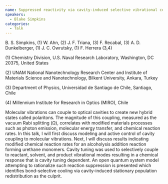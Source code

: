 ```yaml
---
name: Suppressed reactivity via cavity-induced selective vibrational cooling
speakers:
  - Blake Simpkins
categories:
  - Talk
---
```


B. S. Simpkins, (1) W. Ahn, (2) J. F. Triana, (3) F. Recabal, (3) A. D. Dunkelberger, (1) J. C. Owrutsky, (1) F. Herrera (3,4)

(1) Chemistry Division, U.S. Naval Research Laboratory, Washington, DC 20375, United States 

(2) UNAM National Nanotechnology Research Center and Institute of Materials Science and Nanotechnology, Bilkent University, Ankara, Turkey 

(3) Department of Physics, Universidad de Santiago de Chile, Santiago, Chile

(4) Millennium Institute for Research in Optics (MIRO), Chile

Molecular vibrations can couple to optical cavities to create new hybrid states called polaritons.  The magnitude of this coupling, measured as the vacuum Rabi splitting (Ω), correlates with modified materials processes such as photon emission, molecular energy transfer, and chemical reaction rates.  In this talk, I will first discuss modeling and active control of cavity coupling to molecular vibrations.  Next, I will discuss results indicating modified chemical reaction rates for an alcoholysis addition reaction forming urethane monomers.  Cavity tuning was used to selectively couple to reactant, solvent, and product vibrational modes resulting in a chemical response that is cavity tuning dependent.  An open quantum system model attempting to rationalize such reaction suppression is presented which identifies bond-selective cooling via cavity-induced stationary population redistribution as the culprit.